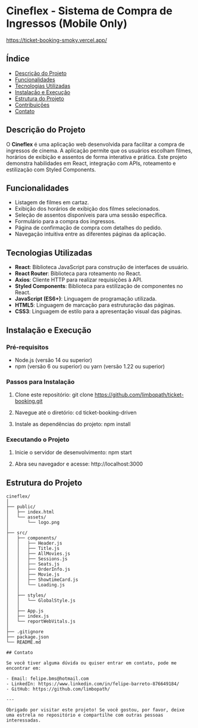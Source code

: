 # Cineflex - Sistema de Compra de Ingressos (Mobile Only)

https://ticket-booking-smoky.vercel.app/

## Índice
- [Descrição do Projeto](#descrição-do-projeto)
- [Funcionalidades](#funcionalidades)
- [Tecnologias Utilizadas](#tecnologias-utilizadas)
- [Instalação e Execução](#instalação-e-execução)
- [Estrutura do Projeto](#estrutura-do-projeto)
- [Contribuições](#contribuições)
- [Contato](#contato)

## Descrição do Projeto

O **Cineflex** é uma aplicação web desenvolvida para facilitar a compra de ingressos de cinema. A aplicação permite que os usuários escolham filmes, horários de exibição e assentos de forma interativa e prática. Este projeto demonstra habilidades em React, integração com APIs, roteamento e estilização com Styled Components.

## Funcionalidades

- Listagem de filmes em cartaz.
- Exibição dos horários de exibição dos filmes selecionados.
- Seleção de assentos disponíveis para uma sessão específica.
- Formulário para a compra dos ingressos.
- Página de confirmação de compra com detalhes do pedido.
- Navegação intuitiva entre as diferentes páginas da aplicação.

## Tecnologias Utilizadas

- **React**: Biblioteca JavaScript para construção de interfaces de usuário.
- **React Router**: Biblioteca para roteamento no React.
- **Axios**: Cliente HTTP para realizar requisições à API.
- **Styled Components**: Biblioteca para estilização de componentes no React.
- **JavaScript (ES6+)**: Linguagem de programação utilizada.
- **HTML5**: Linguagem de marcação para estruturação das páginas.
- **CSS3**: Linguagem de estilo para a apresentação visual das páginas.

## Instalação e Execução

### Pré-requisitos

- Node.js (versão 14 ou superior)
- npm (versão 6 ou superior) ou yarn (versão 1.22 ou superior)

### Passos para Instalação

1. Clone este repositório:
   git clone https://github.com/limbopath/ticket-booking.git

2. Navegue até o diretório:
   cd ticket-booking-driven

3. Instale as dependências do projeto:
   npm install

### Executando o Projeto

1. Inicie o servidor de desenvolvimento:
   npm start

2. Abra seu navegador e acesse:
   http://localhost:3000

## Estrutura do Projeto

```plaintext
cineflex/
│
├── public/
│   ├── index.html
│   └── assets/
│       └── logo.png
│
├── src/
│   ├── components/
│   │   ├── Header.js
│   │   ├── Title.js
│   │   ├── AllMovies.js
│   │   ├── Sessions.js
│   │   ├── Seats.js
│   │   ├── OrderInfo.js
│   │   ├── Movie.js
│   │   ├── ShowtimeCard.js
│   │   └── Loading.js
│   │
│   ├── styles/
│   │   └── GlobalStyle.js
│   │
│   ├── App.js
│   ├── index.js
│   └── reportWebVitals.js
│
├── .gitignore
├── package.json
└── README.md

## Contato

Se você tiver alguma dúvida ou quiser entrar em contato, pode me encontrar em:

- Email: felipe.bms@hotmail.com
- LinkedIn: https://www.linkedin.com/in/felipe-barreto-876649184/
- GitHub: https://github.com/limbopath/

---

Obrigado por visitar este projeto! Se você gostou, por favor, deixe uma estrela no repositório e compartilhe com outras pessoas interessadas.
